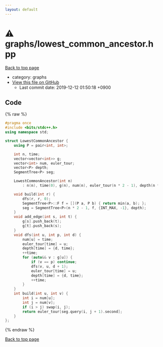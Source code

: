 ```yaml
---
layout: default
---
```


<!-- mathjax config similar to math.stackexchange -->
<script type="text/javascript" async
  src="https://cdnjs.cloudflare.com/ajax/libs/mathjax/2.7.5/MathJax.js?config=TeX-MML-AM_CHTML">
</script>
<script type="text/x-mathjax-config">
  MathJax.Hub.Config({
    TeX: { equationNumbers: { autoNumber: "AMS" }},
    tex2jax: {
      inlineMath: [ ['$','$'] ],
      processEscapes: true
    },
    "HTML-CSS": { matchFontHeight: false },
    displayAlign: "left",
    displayIndent: "2em"
  });
</script>

<script type="text/javascript" src="https://cdnjs.cloudflare.com/ajax/libs/jquery/3.4.1/jquery.min.js"></script>
<script src="https://cdn.jsdelivr.net/npm/jquery-balloon-js@1.1.2/jquery.balloon.min.js" integrity="sha256-ZEYs9VrgAeNuPvs15E39OsyOJaIkXEEt10fzxJ20+2I=" crossorigin="anonymous"></script>
<script type="text/javascript" src="../../assets/js/copy-button.js"></script>
<link rel="stylesheet" href="../../assets/css/copy-button.css" />


# :warning: graphs/lowest_common_ancestor.hpp
<a href="../../index.html">Back to top page</a>

* category: graphs
* <a href="{{ site.github.repository_url }}/blob/master/graphs/lowest_common_ancestor.hpp">View this file on GitHub</a>
    - Last commit date: 2019-12-12 01:50:18 +0900




## Code
{% raw %}
```cpp
#pragma once
#include <bits/stdc++.h>
using namespace std;

struct LowestCommonAncestor {
    using P = pair<int, int>;

    int n, time;
    vector<vector<int>> g;
    vector<int> num, euler_tour;
    vector<P> depth;
    SegmentTree<P> seg;

    LowestCommonAncestor(int n)
        : n(n), time(0), g(n), num(n), euler_tour(n * 2 - 1), depth(n * 2 - 1) {}

    void build(int r) {
        dfs(r, r, 0);
        SegmentTree<P>::F f = [](P a, P b) { return min(a, b); };
        seg = SegmentTree<P>(n * 2 - 1, f, {INT_MAX, -1}, depth);
    }
    void add_edge(int s, int t) {
        g[s].push_back(t);
        g[t].push_back(s);
    }
    void dfs(int u, int p, int d) {
        num[u] = time;
        euler_tour[time] = u;
        depth[time] = {d, time};
        ++time;
        for (auto&& v : g[u]) {
            if (v == p) continue;
            dfs(v, u, d + 1);
            euler_tour[time] = u;
            depth[time] = {d, time};
            ++time;
        }
    }
    int build(int u, int v) {
        int i = num[u];
        int j = num[v];
        if (i > j) swap(i, j);
        return euler_tour[seg.query(i, j + 1).second];
    }
};
```
{% endraw %}

<a href="../../index.html">Back to top page</a>

